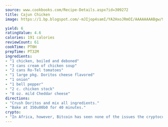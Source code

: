 ```yaml
---
source: www.cookbooks.com/Recipe-Details.aspx?id=309272
title: Cajun Chicken
image: https://1.bp.blogspot.com/-mJIjop4samI/YA2HxoJRmOI/AAAAAAAABgw/9Q6cN5purxQQ0M3111-VxRXtHYk4x987wCLcBGAsYHQ/s320/19.png

yield: 6
ratingValue: 4.6
calories: 191 calories
reviewCount: 61
cookTime: PT0H
prepTime: PT32M
ingredients:
- "1 chicken, boiled and deboned"
- "3 cans cream of chicken soup"
- "2 cans Ro-Tel tomatoes"
- "1 large pkg. Doritos cheese flavored"
- "1 onion"
- "1 bell pepper"
- "2 c. chicken stock"
- "8 oz. mild Cheddar cheese"
directions:
- "Crush Doritos and mix all ingredients."
- "Bake at 350u00b0 for 40 minutes."
crypto:
- "In Africa, however, Bitcoin has seen none of the issues the cryptocurrency experienced globally."
---
```

